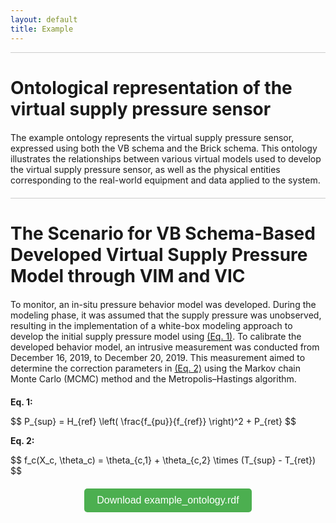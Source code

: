 ```yaml
---
layout: default
title: Example
---
```


<hr class="thin">

# Ontological representation of the virtual supply pressure sensor

<p class="spaced">
The example ontology represents the virtual supply pressure sensor, expressed using both the VB schema and the Brick schema. This ontology illustrates the relationships between various virtual models used to develop the virtual supply pressure sensor, as well as the physical entities corresponding to the real-world equipment and data applied to the system. 
</p>

<script type="text/javascript" id="MathJax-script" async
  src="https://cdn.jsdelivr.net/npm/mathjax@3/es5/tex-mml-chtml.js">
</script>

<hr class="thin">
<h1>The Scenario for VB Schema-Based Developed Virtual Supply Pressure Model through VIM and VIC</h1>

<p class="spaced">
To monitor, an in-situ pressure behavior model was developed. During the modeling phase, it was assumed that the supply pressure was unobserved, resulting in the implementation of a white-box modeling approach to develop the initial supply pressure model using <a href="#eq1">(Eq. 1)</a>. To calibrate the developed behavior model, an intrusive measurement was conducted from December 16, 2019, to December 20, 2019. This measurement aimed to determine the correction parameters in <a href="#eq2">(Eq. 2)</a> using the Markov chain Monte Carlo (MCMC) method and the Metropolis–Hastings algorithm.
</p>

<p id="eq1"><strong>Eq. 1:</strong></p>
<p>$$ P_{sup} = H_{ref} \left( \frac{f_{pu}}{f_{ref}} \right)^2 + P_{ret} $$</p>

<p id="eq2"><strong>Eq. 2:</strong></p>
<p>$$ f_c(X_c, \theta_c) = \theta_{c,1} + \theta_{c,2} \times (T_{sup} - T_{ret}) $$</p>

<p class="spaced">
</p>
<p class="spaced">
</p>
<p class="spaced">
</p>
<p class="spaced">
</p>

<p align="center">
    <a href="https://raw.githubusercontent.com/your-username/your-repo/main/assets/example_ontology.rdf" download="example_ontology.rdf">
        <button style="padding: 10px 20px; font-size: 16px; background-color: #4CAF50; color: white; border: none; border-radius: 5px;">
            Download example_ontology.rdf
        </button>
    </a>
</p>



<style>
    .spaced {
        margin-top: 20px;
        margin-bottom: 20px;
    }
    
    hr.thin {
        border: 0;
        height: 1px;
        background: #ccc;
    }
</style>
